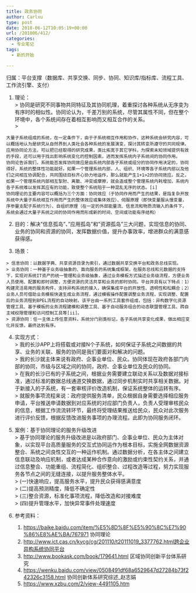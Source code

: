 ```yaml
---
title: 政务协同
author: Carlxu
type: post
date: 2018-06-12T10:05:19+00:00
url: /201806/412/
categories:
  - 专业笔记
tags:
  - 新的开始

---
```

归属：平台支撑（数据库、共享交换、同步、协同、知识库/指标库、流程工具、工作流引擎、支付）

  1. 理论：  
    > 协同是研究不同事物共同特征及其协同机理，着重探讨各种系统从无序变为有序时的相似性。协同论认为，千差万别的系统，尽管其属性不同，但在整个环境中，各个系统间存在着相互影响而又相互合作的关系。  
    > <!--more-->
    
    大量子系统组成的系统，在一定条件下，由于子系统相互作用和协作，这种系统会研究内容，可以概括地认为是研究从自然界到人类社会各种系统的发展演变，探讨其转变所遵守的共同规律。应用协同论方法，可以把已经取得的研究成果，类比拓宽于其它学科，为探索未知领域提供有效的手段，还可以用于找出影响系统变化的控制因素，进而发挥系统内子系统间的协同作用。  
    协同论告诉我们，系统能否发挥协同效应是由系统内部各子系统或组分的协同作用决定的，协同得好，系统的整体性功能就好。如果一个管理系统内部，人、组织、环境等各子系统内部以及他们之间相互协调配合，共同围绕目标齐心协力地运作，那么就能产生1+1>2的协同效应。反之，如果一个管理系统内部相互掣肘、离散、冲突或摩擦，就会造成整个管理系统内耗增加，系统内各子系统难以发挥其应有的功能，致使整个系统陷于一种混乱无序的状态。[i]  
    协同理论的主要内容可以概括为三个方面：协同效应（于协同作用而产生的结果，是指复杂开放系统中大量子系统相互作用而产生的整体效应或集体效应）、伺服原理（即快变量服从慢变量，序参量支配子系统行为）、自组织原理（在一定的外部能量流、信息流和物质流输入的条件下，系统会通过大量子系统之间的协同作用而形成新的时间、空间或功能有序结构）

  2. 目的：解决&#8221;信息孤岛&#8221;、&#8221;应用孤岛&#8221;和&#8221;资源孤岛&#8221;三大问题，实现信息的协同、业务的协同和资源的协同，发挥数据价值，提升办事效率，增进群众的满意感获得感。

  3. 场景：
    
    > 信息协同：以数据字典、共享资源目录为索引，通过数据共享交换平台和政务总线实现。  
    > 业务协同：一种基于业务级抽象的、面向服务的系统集成框架，在服务总线和元数据的支持下，实现对系统IT资产的统一管理和业务级抽象，通过业务模板方式描述业务级流程，方便业务人员使用、配置和即时调整，方便资源的灵活共享和业务的即时协同。平台并具有以下特点：1）构建灵活易用的服务构件，支持异构系统的接入，确保集成平台的开放性、透明性和松耦合；2）业务人员可借助业务模板快速生成业务流程，通过模板操作配置调整业务流程，实现调整、配置后的业务流程到BPEL流程的自动映射。该平台由一系列工具套件组成，包括：异构数字化资源管理工具、基于模板的业务流程建模和调整工具、基于自动服务组合的动态联盟管理工具、跨自主域权限管理和访问控制工具等[ii]。  
    > 资源协同：任一主体上传任意资料，系统分门别类标记，各子系统共享变化成果，做出相应变化并反馈，最终达到有序。 

  4. 实现方式：  
    > 我的长沙APP上将搭载或对接N个子系统，如何保证子系统之间数据的共享、业务的关联、服务的协同是我们要面对和解决的问题。  
    > 我的长沙就主体来说有政府、企事业单位、民众。协同体现在政府各部门内部的协同，市级与区域之间的协同，政府、企事业单位及民众的协同。  
    > 在我的长沙已有的子系统之间，根据业务需要建立联动关系以及数据对接标准，通过标准的数据总线通道交换数据，通过同步机制实时共享相关数据。对于新接入的子系统，有一套审核评价改造机制，保证系统整体的运转有序。  
    > 就服务事项流程来说：政府提供服务清单，民众根据自身需要选择相应服务申请，平台推送申请数据到对应系统的对应部门负责人，负责人受理审核民众的信息，根据工作流流转环节，最终将受理结果推送给民众，民众对此次服务进行评价反馈，根据反馈改进服务事项的办理流程。此即为协同服务闭环。 

  5. 案例：基于协同理论的服务升级改进  
    > 基于协同理论的服务升级改进是以政府部门、企事业单位、民众为主体对象，以实现平台高质量服务的交互式协同运作为根本目标，实施全网数据资源整合、系统之间良性交互的一种运作机制。通过数据分析，在各主体之间建立信息联动及响应机制，或者达成某种合作意向的激励或约束性契约关系，并通过信息整合、功能重组、流程简化、组织整合、过程改造等过程，努力实现服务各节点之间的无缝连接，以提升服务整体水平。  
    > (一)快速响应，提高服务水平，提升民众获得感满意度  
    > (二)提高预测精度，降低不确定性  
    > (三)整合资源，标准化事项流程，降低改造和对接难度  
    > (四)提升管理水平，加快异常事件处理速度 

  6. 参考资料： 
      1. https://baike.baidu.com/item/%E5%8D%8F%E5%90%8C%E7%90%86%E8%AE%BA/767971 协同理论
      2. http://www.ict.cas.cn/kycg/cg/201110/t20111019_3377762.html跨企业异构系统协同平台
      3. http://www.bookask.com/book/179641.html 区域协同创新平台体系研究
      4. https://wenku.baidu.com/view/0508491df68a6529647d27284b73f242326c3158.html 协同创新体系研究综述_赵志娟 
      5. https://www.xzbu.com/2/view-4491105.htm